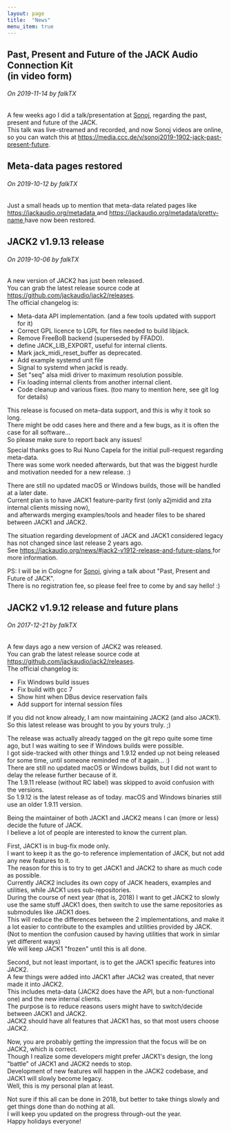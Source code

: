```yaml
---
layout: page
title:  "News"
menu_item: true
---
```


## Past, Present and Future of the JACK Audio Connection Kit<br/>(in video form)

<h6>On <i>2019-11-14</i> by <i>falkTX</i></h6>

<p>
    A few weeks ago I did a talk/presentation at <a href="https://www.sonoj.org/" target="_blank">Sonoj</a>,
      regarding the past, present and future of the JACK.<br/>
    This talk was live-streamed and recorded, and now Sonoj videos are online, so you can watch this at
      <a href="https://media.ccc.de/v/sonoj2019-1902-jack-past-present-future" target="_blank">https://media.ccc.de/v/sonoj2019-1902-jack-past-present-future</a>.
</p>

## Meta-data pages restored

<h6>On <i>2019-10-12</i> by <i>falkTX</i></h6>

<p>
    Just a small heads up to mention that meta-data related pages
      like <a href="https://jackaudio.org/metadata/"> https://jackaudio.org/metadata </a>
      and <a href="https://jackaudio.org/metadata/pretty-name/"> https://jackaudio.org/metadata/pretty-name </a>
    have now been restored.
</p>

## JACK2 v1.9.13 release

<h6>On <i>2019-10-06</i> by <i>falkTX</i></h6>

<p>
    A new version of JACK2 has just been released.<br/>
    You can grab the latest release source code at
        <a href="https://github.com/jackaudio/jack2/releases" target="_blank">
            https://github.com/jackaudio/jack2/releases</a>.<br/>
    The official changelog is:<br/>
</p>
<ul>
    <li>Meta-data API implementation. (and a few tools updated with support for it)</li>
    <li>Correct GPL licence to LGPL for files needed to build libjack.</li>
    <li>Remove FreeBoB backend (superseded by FFADO).</li>
    <li>define JACK_LIB_EXPORT, useful for internal clients.</li>
    <li>Mark jack_midi_reset_buffer as deprecated.</li>
    <li>Add example systemd unit file</li>
    <li>Signal to systemd when jackd is ready.</li>
    <li>Set "seq" alsa midi driver to maximum resolution possible.</li>
    <li>Fix loading internal clients from another internal client.</li>
    <li>Code cleanup and various fixes. (too many to mention here, see git log for details)</li>
</ul>
<p>
    This release is focused on meta-data support, and this is why it took so long.<br/>
    There might be odd cases here and there and a few bugs, as it is often the case for all software...<br/>
    So please make sure to report back any issues!<br/>
    <br style="line-height:0.5em"/>
    Special thanks goes to Rui Nuno Capela for the initial pull-request regarding meta-data.<br/>
    There was some work needed afterwards, but that was the biggest hurdle and motivation needed for a new release. :)
</p>
<p>
    There are still no updated macOS or Windows builds, those will be handled at a later date.<br/>
    Current plan is to have JACK1 feature-parity first (only a2jmidid and zita internal clients missing now),<br/>
    and afterwards merging examples/tools and header files to be shared between JACK1 and JACK2.<br/>
</p>
<p>
    The situation regarding development of JACK and JACK1 considered legacy has not changed since last release 2 years ago.<br/>
    See
    <a href="https://jackaudio.org/news/#jack2-v1912-release-and-future-plans">
        https://jackaudio.org/news/#jack2-v1912-release-and-future-plans
    </a>
    for more information.
</p>
<p>
    PS: I will be in Cologne for
    <a href="https://www.sonoj.org/" target="_blank">Sonoj</a>,
    giving a talk about "Past, Present and Future of JACK".<br/>
    There is no registration fee, so please feel free to come by and say hello! :)
</p>

## JACK2 v1.9.12 release and future plans

<h6>On <i>2017-12-21</i> by <i>falkTX</i></h6>

<p>
    A few days ago a new version of JACK2 was released.<br/>
    You can grab the latest release source code at
        <a href="https://github.com/jackaudio/jack2/releases" target="_blank">
            https://github.com/jackaudio/jack2/releases</a>.<br/>
    The official changelog is:<br/>
</p>
<ul>
    <li>Fix Windows build issues</li>
    <li>Fix build with gcc 7</li>
    <li>Show hint when DBus device reservation fails</li>
    <li>Add support for internal session files</li>
</ul>
<p>
    If you did not know already, I am now maintaining JACK2 (and also JACK1).<br/>
    So this latest release was brought to you by yours truly. ;)<br/>
</p>
<p>
    The release was actually already tagged on the git repo quite some time ago, but I was waiting to see if Windows builds were possible.<br/>
    I got side-tracked with other things and 1.9.12 ended up not being released for some time, until someone reminded me of it again... :)<br/>
    There are still no updated macOS or Windows builds, but I did not want to delay the release further because of it.<br/>
    The 1.9.11 release (without RC label) was skipped to avoid confusion with the versions.<br/>
    So 1.9.12 is the latest release as of today. macOS and Windows binaries still use an older 1.9.11 version.
</p>
<p>
    Being the maintainer of both JACK1 and JACK2 means I can (more or less) decide the future of JACK.<br/>
    I believe a lot of people are interested to know the current plan.<br/>
</p>
<p>
    First, JACK1 is in bug-fix mode only.<br/>
    I want to keep it as the go-to reference implementation of JACK, but not add any new features to it.<br/>
    The reason for this is to try to get JACK1 and JACK2 to share as much code as possible.<br/>
    Currently JACK2 includes its own copy of JACK headers, examples and utilities, while JACK1 uses sub-repositories.<br/>
    During the course of next year (that is, 2018) I want to get JACK2 to slowly use the same stuff JACK1 does, then switch to use the same repositories as submodules like JACK1 does.<br/>
    This will reduce the differences between the 2 implementations, and make it a lot easier to contribute to the examples and utilities provided by JACK.<br/>
    (Not to mention the confusion caused by having utilities that work in simlar yet different ways)<br/>
    We will keep JACK1 "frozen" until this is all done.<br/>
</p>
<p>
    Second, but not least important, is to get the JACK1 specific features into JACK2.<br/>
    A few things were added into JACK1 after JACk2 was created, that never made it into JACK2.<br/>
    This includes meta-data (JACK2 does have the API, but a non-functional one) and the new internal clients.<br/>
    The purpose is to reduce reasons users might have to switch/decide between JACK1 and JACK2.<br/>
    JACK2 should have all features that JACK1 has, so that most users choose JACK2.<br/>
</p>
<p>
    Now, you are probably getting the impression that the focus will be on JACK2, which is correct.<br/>
    Though I realize some developers might prefer JACK1's design, the long "battle" of JACK1 and JACK2 needs to stop.<br/>
    Development of new features will happen in the JACK2 codebase, and JACK1 will slowly become legacy.<br/>
    Well, this is my personal plan at least.<br/>
</p>
<p>
    Not sure if this all can be done in 2018, but better to take things slowly and get things done than do nothing at all.<br/>
    I will keep you updated on the progress through-out the year.<br/>
    Happy holidays everyone!<br/>
</p>
